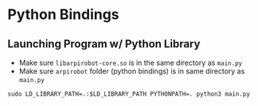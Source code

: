 # Python Bindings

## Launching Program w/ Python Library

- Make sure `libarpirobot-core.so` is in the same directory as `main.py`
- Make sure `arpirobot` folder (python bindings) is in same directory as `main.py`

```
sudo LD_LIBRARY_PATH=.:$LD_LIBRARY_PATH PYTHONPATH=. python3 main.py
```